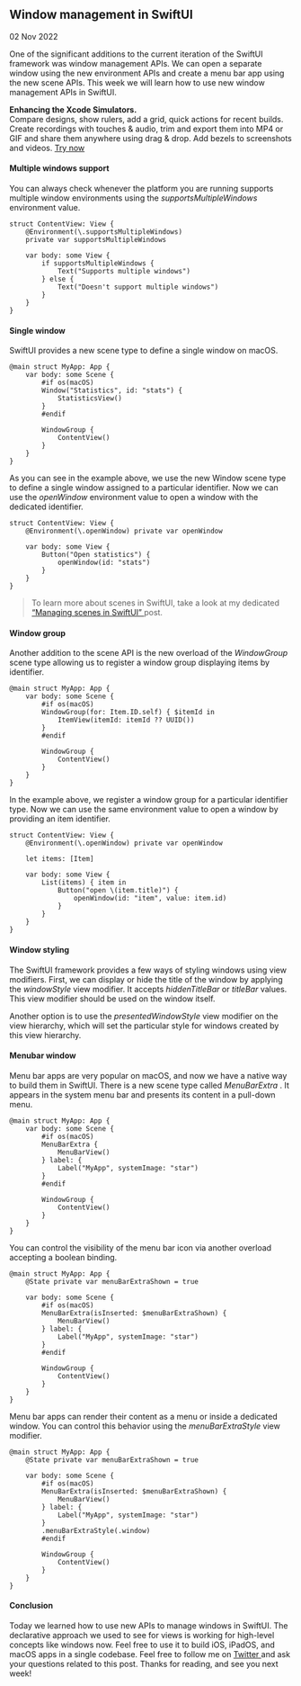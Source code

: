 ##  Window management in SwiftUI

02 Nov 2022

One of the significant additions to the current iteration of the SwiftUI
framework was window management APIs. We can open a separate window using the
new environment APIs and create a menu bar app using the new scene APIs. This
week we will learn how to use new window management APIs in SwiftUI.

**Enhancing the Xcode Simulators.**  
Compare designs, show rulers, add a grid, quick actions for recent builds.
Create recordings with touches & audio, trim and export them into MP4 or GIF
and share them anywhere using drag & drop. Add bezels to screenshots and
videos. [ Try now ](https://gumroad.com/a/931293139/ftvbh)

####  Multiple windows support

You can always check whenever the platform you are running supports multiple
window environments using the _supportsMultipleWindows_ environment value.

    
    
    struct ContentView: View {
        @Environment(\.supportsMultipleWindows)
        private var supportsMultipleWindows
        
        var body: some View {
            if supportsMultipleWindows {
                Text("Supports multiple windows")
            } else {
                Text("Doesn't support multiple windows")
            }
        }
    }
    

####  Single window

SwiftUI provides a new scene type to define a single window on macOS.

    
    
    @main struct MyApp: App {
        var body: some Scene {
            #if os(macOS)
            Window("Statistics", id: "stats") {
                StatisticsView()
            }
            #endif
            
            WindowGroup {
                ContentView()
            }
        }
    }
    
    

As you can see in the example above, we use the new Window scene type to
define a single window assigned to a particular identifier. Now we can use the
_openWindow_ environment value to open a window with the dedicated identifier.

    
    
    struct ContentView: View {
        @Environment(\.openWindow) private var openWindow
        
        var body: some View {        
            Button("Open statistics") {
                openWindow(id: "stats")
            }
        }
    }
    

> To learn more about scenes in SwiftUI, take a look at my dedicated [
> “Managing scenes in SwiftUI” ](/2020/08/26/managing-scenes-in-swiftui/)
> post.

####  Window group

Another addition to the scene API is the new overload of the _WindowGroup_
scene type allowing us to register a window group displaying items by
identifier.

    
    
    @main struct MyApp: App {
        var body: some Scene {
            #if os(macOS)
            WindowGroup(for: Item.ID.self) { $itemId in
                ItemView(itemId: itemId ?? UUID())
            }
            #endif
            
            WindowGroup {
                ContentView()
            }
        }
    }
    

In the example above, we register a window group for a particular identifier
type. Now we can use the same environment value to open a window by providing
an item identifier.

    
    
    struct ContentView: View {
        @Environment(\.openWindow) private var openWindow
        
        let items: [Item]
        
        var body: some View {
            List(items) { item in
                Button("open \(item.title)") {
                    openWindow(id: "item", value: item.id)
                }
            }
        }
    }
    

####  Window styling

The SwiftUI framework provides a few ways of styling windows using view
modifiers. First, we can display or hide the title of the window by applying
the _windowStyle_ view modifier. It accepts _hiddenTitleBar_ or _titleBar_
values. This view modifier should be used on the window itself.

Another option is to use the _presentedWindowStyle_ view modifier on the view
hierarchy, which will set the particular style for windows created by this
view hierarchy.

####  Menubar window

Menu bar apps are very popular on macOS, and now we have a native way to build
them in SwiftUI. There is a new scene type called _MenuBarExtra_ . It appears
in the system menu bar and presents its content in a pull-down menu.

    
    
    @main struct MyApp: App {
        var body: some Scene {
            #if os(macOS)
            MenuBarExtra {
                MenuBarView()
            } label: {
                Label("MyApp", systemImage: "star")
            }
            #endif
            
            WindowGroup {
                ContentView()
            }
        }
    }
    

You can control the visibility of the menu bar icon via another overload
accepting a boolean binding.

    
    
    @main struct MyApp: App {
        @State private var menuBarExtraShown = true
        
        var body: some Scene {
            #if os(macOS)
            MenuBarExtra(isInserted: $menuBarExtraShown) {
                MenuBarView()
            } label: {
                Label("MyApp", systemImage: "star")
            }
            #endif
            
            WindowGroup {
                ContentView()
            }
        }
    }
    
    

Menu bar apps can render their content as a menu or inside a dedicated window.
You can control this behavior using the _menuBarExtraStyle_ view modifier.

    
    
    @main struct MyApp: App {
        @State private var menuBarExtraShown = true
        
        var body: some Scene {
            #if os(macOS)
            MenuBarExtra(isInserted: $menuBarExtraShown) {
                MenuBarView()
            } label: {
                Label("MyApp", systemImage: "star")
            }
            .menuBarExtraStyle(.window)
            #endif
            
            WindowGroup {
                ContentView()
            }
        }
    }
    

####  Conclusion

Today we learned how to use new APIs to manage windows in SwiftUI. The
declarative approach we used to see for views is working for high-level
concepts like windows now. Feel free to use it to build iOS, iPadOS, and macOS
apps in a single codebase. Feel free to follow me on [ Twitter
](https://twitter.com/mecid) and ask your questions related to this post.
Thanks for reading, and see you next week!

